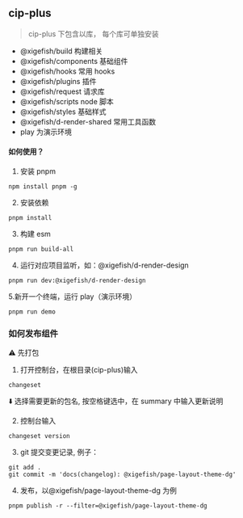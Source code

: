 ## cip-plus

> cip-plus 下包含以库， 每个库可单独安装

- @xigefish/build 构建相关
- @xigefish/components 基础组件
- @xigefish/hooks 常用 hooks
- @xigefish/plugins 插件
- @xigefish/request 请求库
- @xigefish/scripts node 脚本
- @xigefish/styles 基础样式
- @xigefish/d-render-shared 常用工具函数
- play 为演示环境

#### 如何使用？

1. 安装 pnpm

```
npm install pnpm -g
```

2. 安装依赖

```
pnpm install
```

3. 构建 esm

```
pnpm run build-all
```

4. 运行对应项目监听，如：@xigefish/d-render-design

```
pnpm run dev:@xigefish/d-render-design
```

5.新开一个终端，运行 play（演示环境）

```
pnpm run demo
```

### 如何发布组件

⚠️ 先打包

1. 打开控制台，在根目录(cip-plus)输入

```
changeset
```

⬇️ 选择需要更新的包名, 按空格键选中，在 summary 中输入更新说明

2. 控制台输入

```
changeset version
```

3. git 提交变更记录, 例子：

```
git add .
git commit -m 'docs(changelog): @xigefish/page-layout-theme-dg'
```

4. 发布，以@xigefish/page-layout-theme-dg 为例

```
pnpm publish -r --filter=@xigefish/page-layout-theme-dg
```
